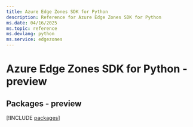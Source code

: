 ```yaml
---
title: Azure Edge Zones SDK for Python
description: Reference for Azure Edge Zones SDK for Python
ms.date: 04/16/2025
ms.topic: reference
ms.devlang: python
ms.service: edgezones
---
```

# Azure Edge Zones SDK for Python - preview
## Packages - preview
[!INCLUDE [packages](edge-zones-index.md)]